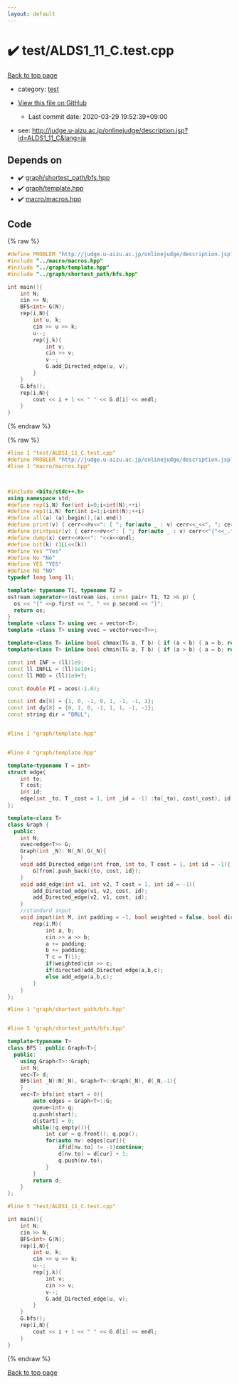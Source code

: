 ```yaml
---
layout: default
---
```


<!-- mathjax config similar to math.stackexchange -->
<script type="text/javascript" async
  src="https://cdnjs.cloudflare.com/ajax/libs/mathjax/2.7.5/MathJax.js?config=TeX-MML-AM_CHTML">
</script>
<script type="text/x-mathjax-config">
  MathJax.Hub.Config({
    TeX: { equationNumbers: { autoNumber: "AMS" }},
    tex2jax: {
      inlineMath: [ ['$','$'] ],
      processEscapes: true
    },
    "HTML-CSS": { matchFontHeight: false },
    displayAlign: "left",
    displayIndent: "2em"
  });
</script>

<script type="text/javascript" src="https://cdnjs.cloudflare.com/ajax/libs/jquery/3.4.1/jquery.min.js"></script>
<script src="https://cdn.jsdelivr.net/npm/jquery-balloon-js@1.1.2/jquery.balloon.min.js" integrity="sha256-ZEYs9VrgAeNuPvs15E39OsyOJaIkXEEt10fzxJ20+2I=" crossorigin="anonymous"></script>
<script type="text/javascript" src="../../assets/js/copy-button.js"></script>
<link rel="stylesheet" href="../../assets/css/copy-button.css" />


# :heavy_check_mark: test/ALDS1_11_C.test.cpp

<a href="../../index.html">Back to top page</a>

* category: <a href="../../index.html#098f6bcd4621d373cade4e832627b4f6">test</a>
* <a href="{{ site.github.repository_url }}/blob/master/test/ALDS1_11_C.test.cpp">View this file on GitHub</a>
    - Last commit date: 2020-03-29 19:52:39+09:00


* see: <a href="http://judge.u-aizu.ac.jp/onlinejudge/description.jsp?id=ALDS1_11_C&lang=ja">http://judge.u-aizu.ac.jp/onlinejudge/description.jsp?id=ALDS1_11_C&lang=ja</a>


## Depends on

* :heavy_check_mark: <a href="../../library/graph/shortest_path/bfs.hpp.html">graph/shortest_path/bfs.hpp</a>
* :heavy_check_mark: <a href="../../library/graph/template.hpp.html">graph/template.hpp</a>
* :heavy_check_mark: <a href="../../library/macro/macros.hpp.html">macro/macros.hpp</a>


## Code

<a id="unbundled"></a>
{% raw %}
```cpp
#define PROBLEM "http://judge.u-aizu.ac.jp/onlinejudge/description.jsp?id=ALDS1_11_C&lang=ja"
#include "../macro/macros.hpp"
#include "../graph/template.hpp"
#include "../graph/shortest_path/bfs.hpp"

int main(){
    int N;
    cin >> N;
    BFS<int> G(N);
    rep(i,N){
        int u, k;
        cin >> u >> k;
        u--;
        rep(j,k){
            int v;
            cin >> v;
            v--;
            G.add_Directed_edge(u, v);
        }
    }
    G.bfs();
    rep(i,N){
        cout << i + 1 << " " << G.d[i] << endl;
    }
}
```
{% endraw %}

<a id="bundled"></a>
{% raw %}
```cpp
#line 1 "test/ALDS1_11_C.test.cpp"
#define PROBLEM "http://judge.u-aizu.ac.jp/onlinejudge/description.jsp?id=ALDS1_11_C&lang=ja"
#line 1 "macro/macros.hpp"



#include <bits/stdc++.h>
using namespace std;
#define rep(i,N) for(int i=0;i<int(N);++i)
#define rep1(i,N) for(int i=1;i<int(N);++i)
#define all(a) (a).begin(),(a).end()
#define print(v) { cerr<<#v<<": [ "; for(auto _ : v) cerr<<_<<", "; cerr<<"]"<<endl; }
#define printpair(v) { cerr<<#v<<": [ "; for(auto _ : v) cerr<<"{"<<_.first<<","<<_.second<<"}"<<", "; cerr<<"]"<<endl; }
#define dump(x) cerr<<#x<<": "<<x<<endl;
#define bit(k) (1LL<<(k))
#define Yes "Yes"
#define No "No"
#define YES "YES"
#define NO "NO"
typedef long long ll;

template< typename T1, typename T2 >
ostream &operator<<(ostream &os, const pair< T1, T2 >& p) {
  os << "{" <<p.first << ", " << p.second << "}";
  return os;
}
template <class T> using vec = vector<T>;
template <class T> using vvec = vector<vec<T>>;

template<class T> inline bool chmax(T& a, T b) { if (a < b) { a = b; return true; } return false; }
template<class T> inline bool chmin(T& a, T b) { if (a > b) { a = b; return true; } return false; }

const int INF = (ll)1e9;
const ll INFLL = (ll)1e18+1;
const ll MOD = (ll)1e9+7;

const double PI = acos(-1.0);

const int dx[8] = {1, 0, -1, 0, 1, -1, -1, 1};
const int dy[8] = {0, 1, 0, -1, 1, 1, -1, -1};
const string dir = "DRUL";


#line 1 "graph/template.hpp"


#line 4 "graph/template.hpp"

template<typename T = int>
struct edge{
    int to;
    T cost;
    int id;
    edge(int _to, T _cost = 1, int _id = -1) :to(_to), cost(_cost), id(_id) {}
};

template<class T>
class Graph {
  public:
    int N;
    vvec<edge<T>> G;
    Graph(int _N): N(_N),G(_N){
    }
    void add_Directed_edge(int from, int to, T cost = 1, int id = -1){
        G[from].push_back({to, cost, id});
    }
    void add_edge(int v1, int v2, T cost = 1, int id = -1){
        add_Directed_edge(v1, v2, cost, id);
        add_Directed_edge(v2, v1, cost, id);
    }
    //standard input
    void input(int M, int padding = -1, bool weighted = false, bool directed = false){
        rep(i,M){
            int a, b;
            cin >> a >> b;
            a += padding;
            b += padding;
            T c = T(1);
            if(weighted)cin >> c;
            if(directed)add_Directed_edge(a,b,c);
            else add_edge(a,b,c);
        }
    }
};

#line 1 "graph/shortest_path/bfs.hpp"


#line 5 "graph/shortest_path/bfs.hpp"

template<typename T>
class BFS : public Graph<T>{
  public:
    using Graph<T>::Graph;
    int N;
    vec<T> d;
    BFS(int _N):N(_N), Graph<T>::Graph(_N), d(_N,-1){
    }
    vec<T> bfs(int start = 0){
        auto edges = Graph<T>::G;
        queue<int> q;
        q.push(start);
        d[start] = 0;
        while(!q.empty()){
            int cur = q.front(); q.pop();
            for(auto nv: edges[cur]){
                if(d[nv.to] != -1)continue;
                d[nv.to] = d[cur] + 1;
                q.push(nv.to);
            }
        }
        return d;
    }
};

#line 5 "test/ALDS1_11_C.test.cpp"

int main(){
    int N;
    cin >> N;
    BFS<int> G(N);
    rep(i,N){
        int u, k;
        cin >> u >> k;
        u--;
        rep(j,k){
            int v;
            cin >> v;
            v--;
            G.add_Directed_edge(u, v);
        }
    }
    G.bfs();
    rep(i,N){
        cout << i + 1 << " " << G.d[i] << endl;
    }
}

```
{% endraw %}

<a href="../../index.html">Back to top page</a>

